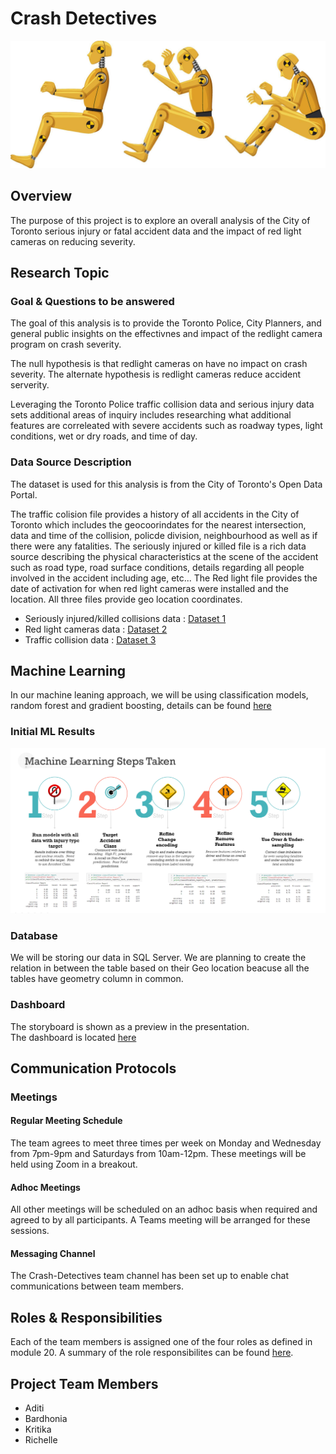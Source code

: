# Crash Detectives

![Crash Test Dummy](images/crash_test_banner.jpg)

## Overview
The purpose of this project is to explore an overall analysis of the City of Toronto serious injury or fatal accident data and the impact of red light cameras on reducing severity.

## Research Topic 

### Goal & Questions to be answered
The goal of this analysis is to provide the Toronto Police, City Planners, and general public insights on the effectivnes and impact of the redlight camera program on crash severity.

The null hypothesis is that redlight cameras on have no impact on crash severity.  The alternate hypothesis is redlight cameras reduce accident serverity.

Leveraging the Toronto Police traffic collision data and serious injury data sets additional areas of inquiry includes researching what additional features are correleated with severe accidents such as roadway types, light conditions, wet or dry roads, and time of day.


### Data Source Description

The dataset is used for this analysis is from the City of Toronto's Open Data Portal.  

The traffic colision file provides a history of all accidents in the City of Toronto which includes the geocoorindates for the nearest intersection, data and time of the collision, policde division, neighbourhood as well as if there were any fatalities.  The seriously injured or killed file is a rich data source describing the physical characteristics at the scene of the accident such as road type, road surface conditions, details regarding all people involved in the accident including age, etc...  The Red light file provides the date of activation for when red light cameras were installed and the location.  All three files provide geo location coordinates.

- Seriously injured/killed collisions data : [Dataset 1](https://open.toronto.ca/dataset/motor-vehicle-collisions-involving-killed-or-seriously-injured-persons/)
- Red light cameras data : [Dataset 2](https://open.toronto.ca/dataset/red-light-cameras/)
- Traffic collision data : [Dataset 3](https://open.toronto.ca/dataset/police-annual-statistical-report-traffic-collisions/) 

## Machine Learning
In our machine leaning approach, we will be using classification models, random forest and gradient boosting, details can be found [here](https://github.com/barharding/Crash-Detectives/blob/main/ML%20Notebooks/README.md)


### Initial ML Results

![ML Results Summary](images/ML_Steps1.png)


### Database

We will be storing our data in SQL Server.
We are planning to create the relation in between the table based on their Geo location beacuse all the tables have geometry column in common.
   
### Dashboard

The storyboard is shown as a preview in the presentation. </br>
The dashboard is located [here](https://public.tableau.com/views/Roadaccidents_Toronto_viz/Dashboard1?:language=en-US&:display_count=n&:origin=viz_share_link)

## Communication Protocols

### Meetings

#### Regular Meeting Schedule
The team agrees to meet three times per week on Monday and Wednesday from 7pm-9pm and Saturdays from 10am-12pm.  These meetings will be held using Zoom in a breakout.

#### Adhoc Meetings
All other meetings will be scheduled on an adhoc basis when required and agreed to by all participants.  A Teams meeting will be arranged for these sessions.

#### Messaging Channel

The Crash-Detectives team channel has been set up to enable chat communications between team members.

## Roles & Responsibilities
Each of the team members is assigned one of the four roles as defined in module 20.  A summary of the role responsibilites can be found [here](https://github.com/barharding/Crash-Detectives/blob/main/images/roles_responsibilities.png).

## Project Team Members
- Aditi
- Bardhonia
- Kritika
- Richelle

